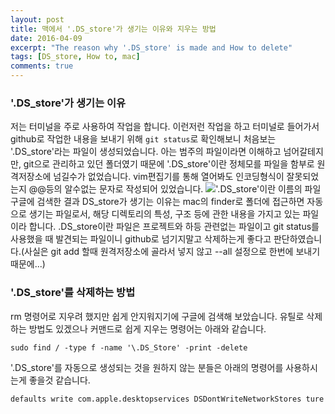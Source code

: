 ```yaml
---
layout: post
title: 맥에서 '.DS_store'가 생기는 이유와 지우는 방법
date: 2016-04-09
excerpt: "The reason why '.DS_store' is made and How to delete"
tags: [DS_store, How to, mac]
comments: true
---
```


### '.DS_store'가 생기는 이유
 저는 터미널을 주로 사용하여 작업을 합니다. 이런저런 작업을 하고 터미널로 들어가서 github로 작업한 내용을 보내기 위해 `git status`로 확인해보니 처음보는 '.DS_store'라는 파일이 생성되었습니다. 아는 범주의 파일이라면 이해하고 넘어갈테지만, git으로 관리하고 있던 폴더였기 때문에 '.DS_store'이란 정체모를 파일을 함부로 원격저장소에 넘길수가 없었습니다. vim편집기를 통해 열어봐도 인코딩형식이 잘못되었는지 @@등의 알수없는 문자로 작성되어 있었습니다.
 !['.DS_store'이란 이름의 파일]({{site.url}}/assets/DS_storeCapture)
 구글에 검색한 결과 DS_store가 생기는 이유는 mac의 finder로 폴더에 접근하면 자동으로 생기는 파일로서, 해당 디렉토리의 특성, 구조 등에 관한 내용을 가지고 있는 파일이라 합니다.
 .DS_store이란 파일은 프로젝트와 하등 관련없는 파일이고 git status를 사용했을 때 발견되는 파일이니 github로 넘기지말고 삭제하는게 좋다고 판단하였습니다.(사실은 git add 할때 원격저장소에 골라서 넣지 않고 --all 설정으로 한번에 보내기 때문에...)
 
 ### '.DS_store'를 삭제하는 방법
 rm 명령어로 지우려 했지만 쉽게 안지워지기에 구글에 검색해 보았습니다. 유틸로 삭제하는 방법도 있겠으나 커맨드로 쉽게 지우는 명령어는 아래와 같습니다.
 
 `sudo find / -type f -name '\.DS_Store' -print -delete`
 
 '.DS_store'를 자동으로 생성되는 것을 원하지 않는 분들은 아래의 명령어를 사용하시는게 좋을것 같습니다.
 
 `defaults write com.apple.desktopservices DSDontWriteNetworkStores ture`
 
